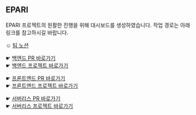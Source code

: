 ## EPARI


EPARI 프로젝트의 원활한 진행을 위해 대시보드를 생성하였습니다.
작업 경로는 아래 링크를 참고하시길 바랍니다.

☺︎ [팀 노션](https://www.notion.so/ERMES-1573f7bfc2088110846dcaa2f496523a?pvs=4)

☛ [백엔드 PR 바로가기](https://github.com/SeSAC-Ermes/Epari-backend/pulls) <br>
☛ [백엔드 프로젝트 바로가기](https://github.com/orgs/SeSAC-Ermes/projects/8) <br>

☛ [프론트엔드 PR 바로가기](https://github.com/SeSAC-Ermes/Epari-frontend/pulls) <br>
☛ [프론트엔드 프로젝트 바로가기](https://github.com/orgs/SeSAC-Ermes/projects/2) <br>

☛ [서버리스 PR 바로가기](https://github.com/SeSAC-Ermes/Epari-serverless/pulls) <br>
☛ [서버리스 프로젝트 바로가기](https://github.com/orgs/SeSAC-Ermes/projects/10) <br>
